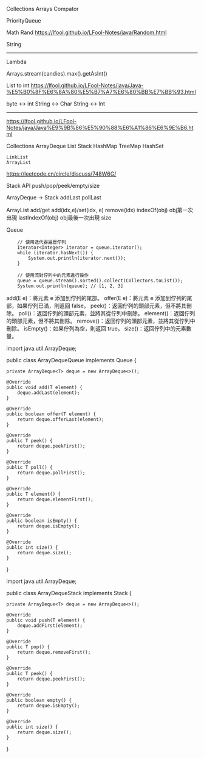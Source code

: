 Collections
Arrays
Compator

PriorityQueue


Math
Rand
https://lfool.github.io/LFool-Notes/java/Random.html

String


---
Lambda

Arrays.stream(candies).max().getAsInt() 



List to int
https://lfool.github.io/LFool-Notes/java/Java-%E5%B0%8F%E6%8A%80%E5%B7%A7%E6%80%BB%E7%BB%93.html

byte <-> int
String <-> Char
String <-> Int


---

https://lfool.github.io/LFool-Notes/java/Java%E9%9B%86%E5%90%88%E6%A1%86%E6%9E%B6.html

Collections
    ArrayDeque
    List
    Stack
    HashMap
    TreeMap
    HashSet

    LinkList
    ArrayList

https://leetcode.cn/circle/discuss/748W6G/

Stack API
push/pop/peek/empty/size


ArrayDeque -> Stack
addLast
pollLast


ArrayList
add/get
add(idx,e)/set(idx, e)
remove(idx)
indexOf(obj) obj第一次出現
lastIndexOf(obj) obj最後一次出現
size

Queue

        // 使用迭代器遍歷佇列
        Iterator<Integer> iterator = queue.iterator();
        while (iterator.hasNext()) {
            System.out.println(iterator.next());
        }

        // 使用流對佇列中的元素進行操作
        queue = queue.stream().sorted().collect(Collectors.toList());
        System.out.println(queue); // [1, 2, 3]
add(E e)：將元素 e 添加到佇列的尾部。
offer(E e)：將元素 e 添加到佇列的尾部，如果佇列已滿，則返回 false。
peek()：返回佇列的頭部元素，但不將其刪除。
poll()：返回佇列的頭部元素，並將其從佇列中刪除。
element()：返回佇列的頭部元素，但不將其刪除。
remove()：返回佇列的頭部元素，並將其從佇列中刪除。
isEmpty()：如果佇列為空，則返回 true。
size()：返回佇列中的元素數量。

import java.util.ArrayDeque;

public class ArrayDequeQueue<T> implements Queue<T> {

    private ArrayDeque<T> deque = new ArrayDeque<>();

    @Override
    public void add(T element) {
        deque.addLast(element);
    }

    @Override
    public boolean offer(T element) {
        return deque.offerLast(element);
    }

    @Override
    public T peek() {
        return deque.peekFirst();
    }

    @Override
    public T poll() {
        return deque.pollFirst();
    }

    @Override
    public T element() {
        return deque.elementFirst();
    }

    @Override
    public boolean isEmpty() {
        return deque.isEmpty();
    }

    @Override
    public int size() {
        return deque.size();
    }
}

import java.util.ArrayDeque;

public class ArrayDequeStack<T> implements Stack<T> {

    private ArrayDeque<T> deque = new ArrayDeque<>();

    @Override
    public void push(T element) {
        deque.addFirst(element);
    }

    @Override
    public T pop() {
        return deque.removeFirst();
    }

    @Override
    public T peek() {
        return deque.peekFirst();
    }

    @Override
    public boolean empty() {
        return deque.isEmpty();
    }

    @Override
    public int size() {
        return deque.size();
    }
}
